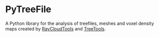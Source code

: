 # PyTreeFile
A Python library for the analysis of treefiles, meshes and voxel density maps created by [RayCloudTools](https://github.com/csiro-robotics/raycloudtools) and [TreeTools](https://github.com/csiro-robotics/treetools).
